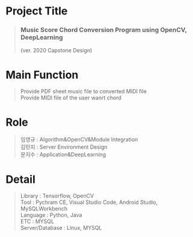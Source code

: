 # Project Title
> <h3>Music Score Chord Conversion Program using OpenCV, DeepLearning</h3> 
> (ver. 2020 Capstone Design)
# Main Function
> Provide PDF sheet music file to converted MIDI file <br>
> Provide MIDI file of the user wanrt chord <br>
# Role
> 임영규 : Algorithm&OpenCV&Module Integration <br>
> 김민지 : Server Environment Design <br>
> 문지수 : Application&DeepLearning <br>
# Detail
> Library : Tensorflow, OpenCV   
> Tool : Pychram CE, Visual Studio Code, Android Studio, MySQLWorkbench   
> Language : Python, Java   
> ETC : MYSQL   
> Server/Database : Linux, MYSQL   
